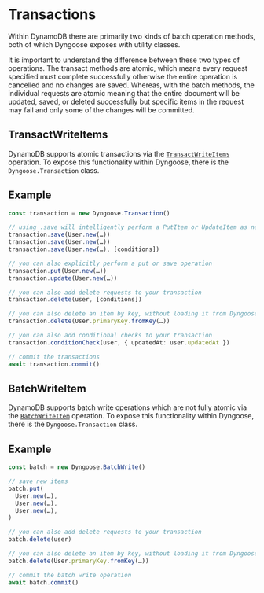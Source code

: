 # Transactions

Within DynamoDB there are primarily two kinds of batch operation methods, both of which Dyngoose exposes with utility classes.

It is important to understand the difference between these two types of operations. The transact methods are atomic, which means every request specified must complete successfully otherwise the entire operation is cancelled and no changes are saved. Whereas, with the batch methods, the individual requests are atomic meaning that the entire document will be updated, saved, or deleted successfully but specific items in the request may fail and only some of the changes will be committed.

## TransactWriteItems

DynamoDB supports atomic transactions via the [`TransactWriteItems`](https://docs.aws.amazon.com/amazondynamodb/latest/APIReference/API_TransactWriteItems.html) operation. To expose this functionality within Dyngoose, there is the `Dyngoose.Transaction` class.

## Example

```typescript
const transaction = new Dyngoose.Transaction()

// using .save will intelligently perform a PutItem or UpdateItem as necessary
transaction.save(User.new(…))
transaction.save(User.new(…))
transaction.save(User.new(…), [conditions])

// you can also explicitly perform a put or save operation
transaction.put(User.new(…))
transaction.update(User.new(…))

// you can also add delete requests to your transaction
transaction.delete(user, [conditions])

// you can also delete an item by key, without loading it from Dyngoose first
transaction.delete(User.primaryKey.fromKey(…))

// you can also add conditional checks to your transaction
transaction.conditionCheck(user, { updatedAt: user.updatedAt })

// commit the transactions
await transaction.commit()
```

## BatchWriteItem

DynamoDB supports batch write operations which are not fully atomic via the [`BatchWriteItem`](https://docs.aws.amazon.com/amazondynamodb/latest/APIReference/API_BatchWriteItem.html) operation. To expose this functionality within Dyngoose, there is the `Dyngoose.Transaction` class.

## Example

```typescript
const batch = new Dyngoose.BatchWrite()

// save new items
batch.put(
  User.new(…),
  User.new(…),
  User.new(…),
)

// you can also add delete requests to your transaction
batch.delete(user)

// you can also delete an item by key, without loading it from Dyngoose first
batch.delete(User.primaryKey.fromKey(…))

// commit the batch write operation
await batch.commit()
```
